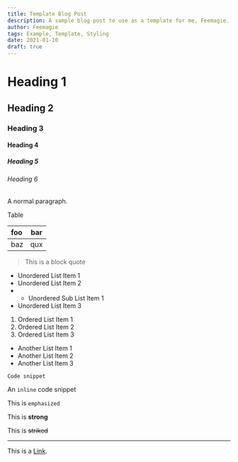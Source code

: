 ```yaml
---
title: Template Blog Post
description: A sample blog post to use as a template for me, Feemagie.
author: Feemagie
tags: Example, Template, Styling
date: 2021-01-10
draft: true
---
```


# Heading 1

## Heading 2

### Heading 3

#### Heading 4

##### Heading 5

###### Heading 6

A normal paragraph.

Table

| foo | bar |
| :-- | :-: |
| baz | qux |

> This is a block quote

- Unordered List Item 1
- Unordered List Item 2
- - Unordered Sub List Item 1
- Unordered List Item 3

1. Ordered List Item 1
2. Ordered List Item 2
3. Ordered List Item 3

* Another List Item 1
* Another List Item 2
* Another List Item 3

```
Code snippet
```

An `inline` code snippet

This is `emphasized`

This is **strong**

This is ~~striked~~

***

This is a [Link](https://feemagie.com).